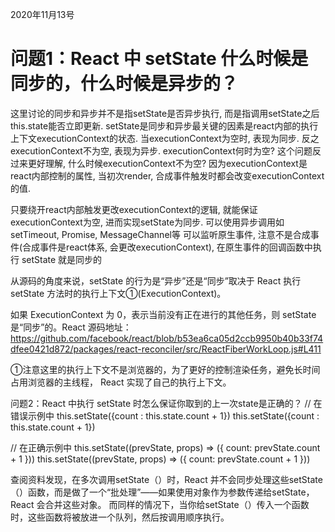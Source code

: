 2020年11月13号

# 问题1：React 中 setState 什么时候是同步的，什么时候是异步的？
这里讨论的同步和异步并不是指setState是否异步执行, 而是指调用setState之后this.state能否立即更新.
setState是同步和异步最关键的因素是react内部的执行上下文executionContext的状态.
当executionContext为空时, 表现为同步.
反之executionContext不为空, 表现为异步.
executionContext何时为空?
这个问题反过来更好理解, 什么时候executionContext不为空? 因为executionContext是react内部控制的属性, 当初次render, 合成事件触发时都会改变executionContext的值.

只要绕开react内部触发更改executionContext的逻辑, 就能保证executionContext为空, 进而实现setState为同步.
可以使用异步调用如setTimeout, Promise, MessageChannel等
可以监听原生事件, 注意不是合成事件(合成事件是react体系, 会更改executionContext), 在原生事件的回调函数中执行 setState 就是同步的

从源码的角度来说，setState 的行为是“异步”还是“同步”取决于 React 执行 setState 方法时的执行上下文①(ExecutionContext)。

如果 ExecutionContext 为 0，表示当前没有正在进行的其他任务，则 setState 是“同步”的。React 源码地址：<https://github.com/facebook/react/blob/b53ea6ca05d2ccb9950b40b33f74dfee0421d872/packages/react-reconciler/src/ReactFiberWorkLoop.js#L411>​

①注意这里的执行上下文不是浏览器的，为了更好的控制渲染任务，避免长时间占用浏览器的主线程， React 实现了自己的执行上下文。




问题2：React 中执行 setState 时怎么保证你取到的上一次state是正确的？
// 在错误示例中
this.setState({count : this.state.count + 1}) 
this.setState({count : this.state.count + 1}) 

// 在正确示例中
this.setState((prevState, props) => ({
  count: prevState.count + 1
}))
this.setState((prevState, props) => ({
  count: prevState.count + 1
}))

查阅资料发现，在多次调用setState（）时，React 并不会同步处理这些setState（）函数，而是做了一个“批处理”——如果使用对象作为参数传递给setState，React 会合并这些对象。
而同样的情况下，当你给setState（）传入一个函数时，这些函数将被放进一个队列，然后按调用顺序执行。

#